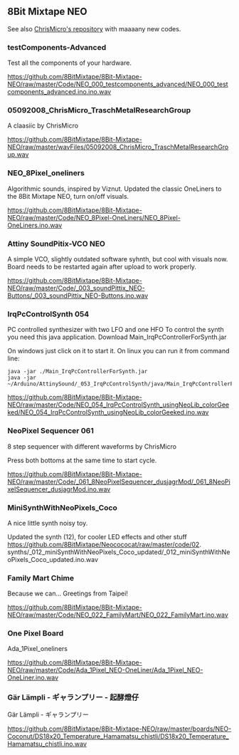 ## 8Bit Mixtape NEO

See also [ChrisMicro's repository](https://github.com/ChrisMicro/AttinySound) with maaaany new codes.


### testComponents-Advanced

Test all the components of your hardware.

https://github.com/8BitMixtape/8Bit-Mixtape-NEO/raw/master/Code/NEO_000_testcomponents_advanced/NEO_000_testcomponents_advanced.ino.ino.wav

### 05092008_ChrisMicro_TraschMetalResearchGroup

A claasiic by ChrisMicro

https://github.com/8BitMixtape/8Bit-Mixtape-NEO/raw/master/wavFiles/05092008_ChrisMicro_TraschMetalResearchGroup.wav


### NEO_8Pixel_oneliners

Algorithmic sounds, inspired by Viznut. Updated the classic OneLiners to the 8Bit Mixtape NEO, turn on/off visuals.

https://github.com/8BitMixtape/8Bit-Mixtape-NEO/raw/master/Code/NEO_8Pixel-OneLiners/NEO_8Pixel-OneLiners.ino.wav


### Attiny SoundPitix-VCO NEO

A simple VCO, slightly outdated software syhnth, but cool with visuals now. Board needs to be restarted again after upload to work properly.

https://github.com/8BitMixtape/8Bit-Mixtape-NEO/raw/master/Code/_003_soundPittix_NEO-Buttons/_003_soundPittix_NEO-Buttons.ino.wav

### IrqPcControlSynth 054

PC controlled synthesizer with two LFO and one HFO To control the synth you need this java application. Download Main_IrqPcControllerForSynth.jar

On windows just click on it to start it. On linux you can run it from command line:

```
java -jar ./Main_IrqPcControllerForSynth.jar
java -jar ~/Arduino/AttinySound/_053_IrqPcControlSynth/java/Main_IrqPcControllerForSynth.jar
```

https://github.com/8BitMixtape/8Bit-Mixtape-NEO/raw/master/Code/NEO_054_IrqPcControlSynth_usingNeoLib_colorGeeked/NEO_054_IrqPcControlSynth_usingNeoLib_colorGeeked.ino.wav

### NeoPixel Sequencer 061
8 step sequencer with different waveforms by ChrisMicro

Press both bottoms at the same time to start cycle.

https://github.com/8BitMixtape/8Bit-Mixtape-NEO/raw/master/Code/_061_8NeoPixelSequencer_dusjagrMod/_061_8NeoPixelSequencer_dusjagrMod.ino.wav

### MiniSynthWithNeoPixels_Coco
A nice little synth noisy toy.

Updated the synth (12), for cooler LED effects and other stuff
https://github.com/8BitMixtape/Neocococat/raw/master/code/02. synths/_012_miniSynthWithNeoPixels_Coco_updated/_012_miniSynthWithNeoPixels_Coco_updated.ino.wav

### Family Mart Chime

Because we can... Greetings from Taipei!

https://github.com/8BitMixtape/8Bit-Mixtape-NEO/raw/master/Code/NEO_022_FamilyMart/NEO_022_FamilyMart.ino.wav

### One Pixel Board

Ada_1Pixel_oneliners

https://github.com/8BitMixtape/8Bit-Mixtape-NEO/raw/master/Code/Ada_1Pixel_NEO-OneLiner/Ada_1Pixel_NEO-OneLiner.ino.wav


### Gär Lämpli - ギャランプリー - 起酵燈仔

Gär Lämpli - ギャランプリー

https://github.com/8BitMixtape/8Bit-Mixtape-NEO/raw/master/boards/NEO-Coconut/DS18x20_Temperature_Hamamatsu_chistli/DS18x20_Temperature_Hamamatsu_chistli.ino.wav